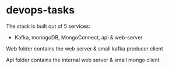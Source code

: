 # devops-tasks

The stack is built out of 5 services: 
- Kafka, monogoDB, MongoConnect, api & web-server

Web folder contains the web server & small kafka producer client

Api folder contains the internal web server & small mongo client 
